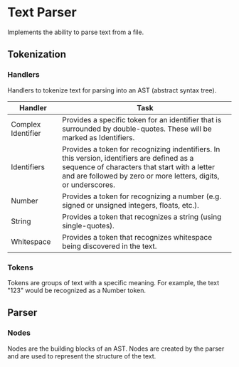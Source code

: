 # Text Parser

Implements the ability to parse text from a file. 

## Tokenization

### Handlers

Handlers to tokenize text for parsing into an AST (abstract syntax tree).

| Handler | Task |
| ------- | ---- |
| Complex Identifier | Provides a specific token for an identifier that is surrounded by double-quotes. These will be marked as Identifiers.|
| Identifiers | Provides a token for recognizing indentifiers. In this version, identifiers are defined as a sequence of characters that start with a letter and are followed by zero or more letters, digits, or underscores. |
| Number  | Provides a token for recognizing a number (e.g. signed or unsigned integers, floats, etc.). |
| String  | Provides a token that recognizes a string (using single-quotes). | 
| Whitespace | Provides a token that recognizes whitespace being discovered in the text. |

### Tokens

Tokens are groups of text with a specific meaning. For example, the text "123" would be recognized as a Number token.

## Parser

### Nodes

Nodes are the building blocks of an AST. Nodes are created by the parser and are used to represent the structure of the text. 